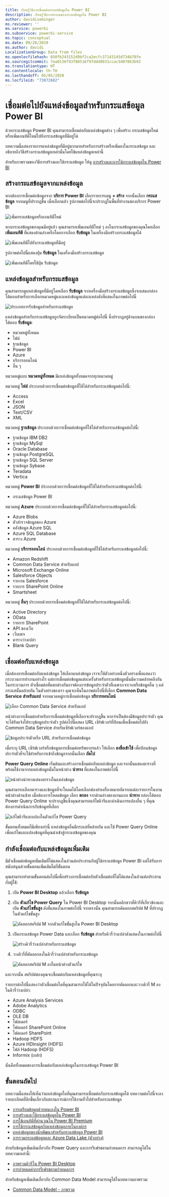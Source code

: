```yaml
---
title: เรียนรู้วิธีการเชื่อมต่อกระแสข้อมูลใน Power BI
description: เรียนรู้วิธีการทำงานของกระแสข้อมูลใน Power BI
author: davidiseminger
ms.reviewer: ''
ms.service: powerbi
ms.subservice: powerbi-service
ms.topic: conceptual
ms.date: 09/20/2019
ms.author: davidi
LocalizationGroup: Data from files
ms.openlocfilehash: 650fb243152d9bf2ca2ecfc37143145d734b78fe
ms.sourcegitcommit: 7aa0136f93f88516f97ddd8031ccac5d07863b92
ms.translationtype: HT
ms.contentlocale: th-TH
ms.lasthandoff: 05/05/2020
ms.locfileid: "73872682"
---
```

# <a name="connect-to-data-sources-for-power-bi-dataflows"></a>เชื่อมต่อไปยังแหล่งข้อมูลสำหรับกระแสข้อมูล Power BI

ด้วยกระแสข้อมูล Power BI คุณสามารถเชื่อมต่อกับแหล่งข้อมูลต่าง ๆ เพื่อสร้าง กระแสข้อมูลใหม่หรือเพิ่มเอนทิตีใหม่ไปยังกระแสข้อมูลที่มีอยู่ได้

บทความนี้แสดงรายการแหล่งข้อมูลที่มีอยู่มากมายสำหรับการสร้างหรือเพิ่มลงในกระแสข้อมูล และอธิบายถึงวิธีสร้างกระแสข้อมูลเหล่านั้นโดยใช้แหล่งข้อมูลเหล่านี้

สำหรับภาพรวมของวิธีการสร้างและใช้กระแสข้อมูล ให้ดู [การสร้างและการใช้กระแสข้อมูลใน Power BI ](service-dataflows-create-use.md)

## <a name="create-a-dataflow-from-a-data-source"></a>สร้างกระแสข้อมูลจากแหล่งข้อมูล

หากต้องการเชื่อมต่อข้อมูลจาก **บริการ Power BI** เลือกรายการเมนู **+ สร้าง** จากนั้นเลือก **กระแสข้อมูล** จากเมนูที่ปรากฏขึ้น เมื่อเลือกแล้ว รูปภาพต่อไปนี้จะปรากฏในพื้นที่ทำงานของบริการ Power BI 

![เพิ่มกระแสข้อมูลหรือเอนทิตีใหม่](media/service-dataflows-data-sources/dataflows-data-sources_01.png)

หากกระแสข้อมูลของคุณมีอยู่แล้ว คุณสามารถเพิ่มเอนทิตีใหม่ ๆ ลงในกระแสข้อมูลของคุณโดยเลือก **เพิ่มเอนทิตี** ที่แสดงด้านล่างหรือโดยการเลือก **รับข้อมูล** ในเครื่องมือสร้างกระแสข้อมูลได้

![เพิ่มเอนทิตีไปยังกระแสข้อมูลที่มีอยู่](media/service-dataflows-data-sources/dataflows-data-sources_02.png)

รูปภาพต่อไปนี้แสดงปุ่ม **รับข้อมูล** ในเครื่องมือสร้างกระแสข้อมูล 

![เพิ่มเอนทิตีโดยใช้ปุ่ม รับข้อมูล](media/service-dataflows-data-sources/dataflows-data-sources_03.png)


## <a name="data-sources-for-dataflows"></a>แหล่งข้อมูลสำหรับกระแสข้อมูล

คุณสามารถดูแหล่งข้อมูลที่มีอยู่โดยเลือก **รับข้อมูล** จากเครื่องมือสร้างกระแสข้อมูลซึ่งจะแสดงกล่องโต้ตอบสำหรับการเลือกหมวดหมู่และแหล่งข้อมูลแต่ละแหล่งดังที่แสดงในภาพต่อไปนี้


![ประเภทการรับข้อมูลสำหรับกระแสข้อมูล](media/service-dataflows-data-sources/dataflows-data-sources_04.png)

แหล่งข้อมูลสำหรับกระแสข้อมูลถูกจัดระเบียบเป็นหมวดหมู่ต่อไปนี้ ซึ่งปรากฏอยู่ด้านบนของกล่องโต้ตอบ **รับข้อมูล**:

* หมวดหมู่ทั้งหมด
* ไฟล์
* ฐานข้อมูล
* Power BI
* Azure
* บริการออนไลน์
* อื่น ๆ

หมวดหมู่แบบ **หมวดหมู่ทั้งหมด** มีแหล่งข้อมูลทั้งหมดจากทุกหมวดหมู่ 

หมวดหมู่ **ไฟล์** ประกอบด้วยการเชื่อมต่อข้อมูลที่ใช้ได้สำหรับกระแสข้อมูลต่อไปนี้:

* Access
* Excel
* JSON
* Text/CSV
* XML

หมวดหมู่ **ฐานข้อมูล** ประกอบด้วยการเชื่อมต่อข้อมูลที่ใช้ได้สำหรับกระแสข้อมูลต่อไปนี้:

* ฐานข้อมูล IBM DB2
* ฐานข้อมูล MySql
* Oracle Database
* ฐานข้อมูล PostgreSQL
* ฐานข้อมูล SQL Server
* ฐานข้อมูล Sybase
* Teradata
* Vertica

หมวดหมู่ **Power BI** ประกอบด้วยการเชื่อมต่อข้อมูลที่ใช้ได้สำหรับกระแสข้อมูลต่อไปนี้:

* กระแสข้อมูล Power BI

หมวดหมู่ **Azure** ประกอบด้วยการเชื่อมต่อข้อมูลที่ใช้ได้สำหรับกระแสข้อมูลต่อไปนี้:

* Azure Blobs
* ตัวสำรวจข้อมูลของ Azure
* คลังข้อมูล Azure SQL
* Azure SQL Database
* ตาราง Azure

หมวดหมู่ **บริการออนไลน์** ประกอบด้วยการเชื่อมต่อข้อมูลที่ใช้ได้สำหรับกระแสข้อมูลต่อไปนี้:

* Amazon Redshift
* Common Data Service สำหรับแอป
* Microsoft Exchange Online
* Salesforce Objects
* รายงาน Salesforce
* รายการ SharePoint Online
* Smartsheet

หมวดหมู่ **อื่นๆ** ประกอบด้วยการเชื่อมต่อข้อมูลที่ใช้ได้สำหรับกระแสข้อมูลต่อไปนี้:

* Active Directory
* OData
* รายการ SharePoint
* API ของเว็บ
* เว็บเพจ
* ตารางว่างเปล่า
* Blank Query


## <a name="connecting-to-a-data-source"></a>เชื่อมต่อกับแหล่งข้อมูล

เมื่อต้องการเชื่อมต่อกับแหล่งข้อมูล ให้เลือกแหล่งข้อมูล เราจะใช้ตัวอย่างหนึ่งตัวอย่างเพื่อแสดงว่ากระบวนการทำงานอย่างไร แต่การเชื่อมต่อข้อมูลแต่ละครั้งสำหรับกระแสข้อมูลนั้นมีความคล้ายคลึงกันในกระบวนการ ตัวเชื่อมต่อที่แตกต่างกันอาจต้องการข้อมูลประจำตัวที่เฉพาะเจาะจงหรือข้อมูลอื่น ๆ แต่กระแสนั้นคล้ายกัน ในตัวอย่างของเรา คุณจะเห็นในภาพต่อไปนี้ที่เลือก **Common Data Service สำหรับแอป** จากหมวดหมู่การเชื่อมต่อข้อมูล **บริการออนไลน์**

![เลือก Common Data Service สำหรับแอป](media/service-dataflows-data-sources/dataflows-data-sources_05.png)

หน้าต่างการเชื่อมต่อสำหรับการเชื่อมต่อข้อมูลที่เลือกจะปรากฏขึ้น หากจำเป็นต้องมีข้อมูลประจำตัว คุณจะได้รับแจ้งให้ระบุข้อมูลประจำตัว รูปต่อไปนี้แสดง URL เซิร์ฟเวอร์ที่ป้อนเพื่อเชื่อมต่อไปยัง Common Data Service สำหรับเซิร์ฟเวอร์ของแอป

![ข้อมูลประจำตัวหรือ URL สำหรับการเชื่อมต่อข้อมูล](media/service-dataflows-data-sources/dataflows-data-sources_06.png)

เมื่อระบุ URL เซิร์ฟเวอร์หรือข้อมูลการเชื่อมต่อทรัพยากรแล้ว ให้เลือก **ลงชื่อเข้าใช้** เพื่อป้อนข้อมูลประจำตัวที่จะใช้สำหรับการเข้าถึงข้อมูลจากนั้นเลือก **ถัดไป**

**Power Query Online** เริ่มต้นและสร้างการเชื่อมต่อกับแหล่งข้อมูล และจากนั้นแสดงตารางที่พร้อมใช้งานจากแหล่งข้อมูลนั้นในหน้าต่าง **นำทาง** ที่แสดงในภาพต่อไปนี้

![หน้าต่างนำทางแสดงตารางในแหล่งข้อมูล](media/service-dataflows-data-sources/dataflows-data-sources_07.png)

คุณสามารถเลือกตารางและข้อมูลที่จะโหลดได้โดยเลือกช่องทำเครื่องหมายถัดจากแต่ละรายการในบานหน้าต่างด้านซ้าย เมื่อต้องการโหลดข้อมูล เลือก **ตกลง** จากด้านล่างของบานแถบ **นำทาง** กล่องโต้ตอบ Power Query Online จะปรากฏขึ้นซึ่งคุณสามารถแก้ไขคิวรีและดำเนินการแปลงอื่น ๆ ที่คุณต้องการดำเนินการกับข้อมูลที่เลือก

![แก้ไขคิวรีและแปลงในตัวแก้ไข Power Query](media/service-dataflows-data-sources/dataflows-data-sources_08.png)

ขั้นตอนทั้งหมดก็มีเพียงเท่านี้ แหล่งข้อมูลอื่นมีกระแสที่คล้ายกัน และใช้ Power Query Online เพื่อแก้ไขและแปลงข้อมูลที่คุณนำเข้าสู่กระแสข้อมูลของคุณ

## <a name="connecting-to-additional-data-sources"></a>กำลังเชื่อมต่อกับแหล่งข้อมูลเพิ่มเติม

มีตัวเชื่อมต่อข้อมูลเพิ่มเติมที่ไม่แสดงในส่วนต่อประสานกับผู้ใช้กระแสข้อมูล Power BI แต่ได้รับการสนับสนุนด้วยขั้นตอนเพิ่มเติมไม่กี่ขั้นตอน 

คุณสามารถทำตามขั้นตอนต่อไปนี้เพื่อสร้างการเชื่อมต่อกับตัวเชื่อมต่อที่ไม่ได้แสดงในส่วนต่อประสานกับผู้ใช้:

1. เปิด **Power BI Desktop** แล้วเลือก **รับข้อมูล**
2. เปิด **ตัวแก้ไข Power Query** ใน Power BI Desktop จากนั้นคลิกขวาที่คิวรีที่เกี่ยวข้องและเปิด **ตัวแก้ไขขั้นสูง** ดังที่แสดงในภาพต่อไปนี้ จากตรงนั้น คุณสามารถคัดลอกสคริปต์ M ที่ปรากฏในตัวแก้ไขขั้นสูง

    ![คัดลอกสคริปต์ M จากตัวแก้ไขขั้นสูงใน Power BI Desktop](media/service-dataflows-data-sources/dataflows-data-sources_09.png) 

3. เปิดกระแสข้อมูล Power Data และเลือก **รับข้อมูล** สำหรับคิวรี่ว่างเปล่าดังแสดงในภาพต่อไปนี้

    ![สร้างคิวรี่ว่างเปล่าสำหรับกระแสข้อมูล](media/service-dataflows-data-sources/dataflows-data-sources_10.png) 

4. วางคิวรี่ที่คัดลอกลงในคิวรี่ว่างเปล่าสำหรับกระแสข้อมูล

    ![คัดลอกสคริปต์ M ลงในหน้าต่างตัวแก้ไข](media/service-dataflows-data-sources/dataflows-data-sources_11.png) 

และจากนั้น สคริปต์ของคุณจะเชื่อมต่อกับแหล่งข้อมูลที่คุณระบุ 

รายการต่อไปนี้แสดงว่าตัวเชื่อมต่อใดที่คุณสามารถใช้ได้ในปัจจุบันโดยการคัดลอกและวางคิวรี่ M ลงในคิวรี่ว่างเปล่า:

* Azure Analysis Services
* Adobe Analytics
* ODBC
* OLE DB
* โฟลเดอร์
* โฟลเดอร์ SharePoint Online
* โฟลเดอร์ SharePoint
* Hadoop HDFS
* Azure HDInsight (HDFS)
* ไฟล์ Hadoop (HDFS)
* Informix (เบต้า)

นั่นคือทั้งหมดของการเชื่อมต่อกับแหล่งข้อมูลในกระแสข้อมูล Power BI


## <a name="next-steps"></a>ขั้นตอนถัดไป

บทความนี้แสดงให้เห็นว่าแหล่งข้อมูลใดที่คุณสามารถเชื่อมต่อกับกระแสข้อมูลได้ บทความต่อไปนี้จะลงรายละเอียดที่ลึกขึ้นเกี่ยวกับสถานการณ์การใช้งานทั่วไปสำหรับกระแสข้อมูล 

* [การเตรียมข้อมูลด้วยตนเองใน Power BI](service-dataflows-overview.md)
* [การสร้างและใช้กระแสข้อมูลใน Power BI](service-dataflows-create-use.md)
* [การใช้เอนทิตีที่คำนวณใน Power BI Premium](service-dataflows-computed-entities-premium.md)
* [การใช้กระแสข้อมูลกับแหล่งข้อมูลภายในองค์กร](service-dataflows-on-premises-gateways.md)
* [แหล่งข้อมูลของนักพัฒนาสำหรับกระแสข้อมูล Power BI](service-dataflows-developer-resources.md)
* [ การรวมกระแสข้อมูลและ Azure Data Lake (ตัวอย่าง)](service-dataflows-azure-data-lake-integration.md)

สำหรับข้อมูลเพิ่มเติมเกี่ยวกับ Power Query และการรีเฟรชตามกำหนดการ สามารถดูได้ในบทความเหล่านี้:
* [ภาพรวมคิวรีใน Power BI Desktop](desktop-query-overview.md)
* [การกำหนดค่าการรีเฟรชตามกำหนดการ](refresh-scheduled-refresh.md)

สำหรับข้อมูลเพิ่มเติมเกี่ยวกับ Common Data Model สามารถดูได้ในบทความภาพรวม:
* [Common Data Model - ภาพรวม](https://docs.microsoft.com/powerapps/common-data-model/overview)

